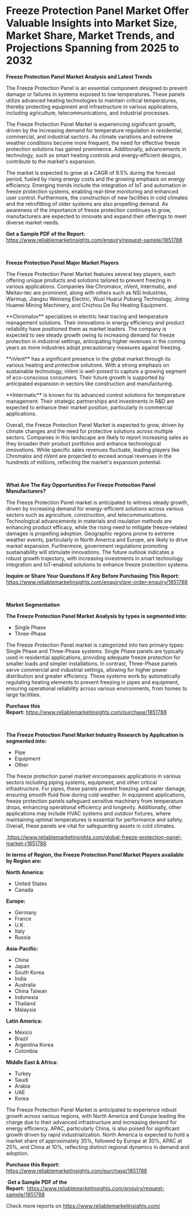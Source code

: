 <p><h1>Freeze Protection Panel Market Offer Valuable Insights into Market Size, Market Share, Market Trends, and Projections Spanning from 2025 to 2032</h1></p><p><strong>Freeze Protection Panel Market Analysis and Latest Trends</strong></p>
<p><p>The Freeze Protection Panel is an essential component designed to prevent damage or failures in systems exposed to low temperatures. These panels utilize advanced heating technologies to maintain critical temperatures, thereby protecting equipment and infrastructure in various applications, including agriculture, telecommunications, and industrial processes.</p><p>The Freeze Protection Panel Market is experiencing significant growth, driven by the increasing demand for temperature regulation in residential, commercial, and industrial sectors. As climate variations and extreme weather conditions become more frequent, the need for effective freeze protection solutions has gained prominence. Additionally, advancements in technology, such as smart heating controls and energy-efficient designs, contribute to the market's expansion.</p><p>The market is expected to grow at a CAGR of 9.5% during the forecast period, fueled by rising energy costs and the growing emphasis on energy efficiency. Emerging trends include the integration of IoT and automation in freeze protection systems, enabling real-time monitoring and enhanced user control. Furthermore, the construction of new facilities in cold climates and the retrofitting of older systems are also propelling demand. As awareness of the importance of freeze protection continues to grow, manufacturers are expected to innovate and expand their offerings to meet diverse market needs.</p></p>
<p><strong>Get a Sample PDF of the Report:&nbsp;</strong> <a href="https://www.reliablemarketinsights.com/enquiry/request-sample/1851788?utm_campaign=1894&utm_medium=2&utm_source=Github&utm_content=ia&utm_term=15022025&utm_id=freeze-protection-panel">https://www.reliablemarketinsights.com/enquiry/request-sample/1851788</a></p>
<p>&nbsp;</p>
<p><strong>Freeze Protection Panel Major Market Players</strong></p>
<p><p>The Freeze Protection Panel Market features several key players, each offering unique products and solutions tailored to prevent freezing in various applications. Companies like Chromalox, nVent, Intermatic, and Meitav-tec are prominent, along with others such as NSi Industries, Warmup, Jiangsu Weineng Electric, Wuxi Huarui Pubang Technology, Jining Huamei Mining Machinery, and Chizhou De Rui Heating Equipment.</p><p>**Chromalox** specializes in electric heat tracing and temperature management solutions. Their innovations in energy efficiency and product reliability have positioned them as market leaders. The company is expected to see steady growth owing to increasing demand for freeze protection in industrial settings, anticipating higher revenues in the coming years as more industries adopt precautionary measures against freezing.</p><p>**nVent** has a significant presence in the global market through its various heating and protective solutions. With a strong emphasis on sustainable technology, nVent is well-poised to capture a growing segment of eco-conscious consumers. Their future growth is supported by anticipated expansion in sectors like construction and manufacturing.</p><p>**Intermatic** is known for its advanced control solutions for temperature management. Their strategic partnerships and investments in R&D are expected to enhance their market position, particularly in commercial applications.</p><p>Overall, the Freeze Protection Panel Market is expected to grow, driven by climate changes and the need for protective solutions across multiple sectors. Companies in this landscape are likely to report increasing sales as they broaden their product portfolios and enhance technological innovations. While specific sales revenues fluctuate, leading players like Chromalox and nVent are projected to exceed annual revenues in the hundreds of millions, reflecting the market's expansion potential.</p></p>
<p>&nbsp;</p>
<p><strong>What Are The Key Opportunities For Freeze Protection Panel Manufacturers?</strong></p>
<p><p>The Freeze Protection Panel market is anticipated to witness steady growth, driven by increasing demand for energy-efficient solutions across various sectors such as agriculture, construction, and telecommunications. Technological advancements in materials and insulation methods are enhancing product efficacy, while the rising need to mitigate freeze-related damages is propelling adoption. Geographic regions prone to extreme weather events, particularly in North America and Europe, are likely to drive market expansion. Furthermore, government regulations promoting sustainability will stimulate innovations. The future outlook indicates a robust growth trajectory, with increasing investments in smart technology integration and IoT-enabled solutions to enhance freeze protection systems.</p></p>
<p><strong>Inquire or Share Your Questions If Any Before Purchasing This Report:</strong> <a href="https://www.reliablemarketinsights.com/enquiry/pre-order-enquiry/1851788?utm_campaign=1894&utm_medium=2&utm_source=Github&utm_content=ia&utm_term=15022025&utm_id=freeze-protection-panel">https://www.reliablemarketinsights.com/enquiry/pre-order-enquiry/1851788</a></p>
<p>&nbsp;</p>
<p><strong>Market Segmentation</strong></p>
<p><strong>The Freeze Protection Panel Market Analysis by types is segmented into:</strong></p>
<p><ul><li>Single Phase</li><li>Three-Phase</li></ul></p>
<p><p>The Freeze Protection Panel market is categorized into two primary types: Single Phase and Three-Phase systems. Single Phase panels are typically used in residential applications, providing adequate freeze protection for smaller loads and simpler installations. In contrast, Three-Phase panels serve commercial and industrial settings, allowing for higher power distribution and greater efficiency. These systems work by automatically regulating heating elements to prevent freezing in pipes and equipment, ensuring operational reliability across various environments, from homes to large facilities.</p></p>
<p><strong>Purchase this Report:&nbsp;</strong><a href="https://www.reliablemarketinsights.com/purchase/1851788?utm_campaign=1894&utm_medium=2&utm_source=Github&utm_content=ia&utm_term=15022025&utm_id=freeze-protection-panel">https://www.reliablemarketinsights.com/purchase/1851788</a></p>
<p>&nbsp;</p>
<p><strong>The Freeze Protection Panel Market Industry Research by Application is segmented into:</strong></p>
<p><ul><li>Pipe</li><li>Equipment</li><li>Other</li></ul></p>
<p><p>The freeze protection panel market encompasses applications in various sectors including piping systems, equipment, and other critical infrastructure. For pipes, these panels prevent freezing and water damage, ensuring smooth fluid flow during cold weather. In equipment applications, freeze protection panels safeguard sensitive machinery from temperature drops, enhancing operational efficiency and longevity. Additionally, other applications may include HVAC systems and outdoor fixtures, where maintaining optimal temperatures is essential for performance and safety. Overall, these panels are vital for safeguarding assets in cold climates.</p></p>
<p><a href="https://www.reliablemarketinsights.com/global-freeze-protection-panel-market-r1851788?utm_campaign=1894&utm_medium=2&utm_source=Github&utm_content=ia&utm_term=15022025&utm_id=freeze-protection-panel">&nbsp;https://www.reliablemarketinsights.com/global-freeze-protection-panel-market-r1851788</a></p>
<p><strong>In terms of Region, the Freeze Protection Panel Market Players available by Region are:</strong></p>
<p>
    <p> <strong> North America: </strong>
        <ul>
            <li>United States</li>
            <li>Canada</li>
        </ul>
        </p> 
    <p> <strong> Europe: </strong>
        <ul>
            <li>Germany</li>
            <li>France</li>
            <li>U.K.</li>
            <li>Italy</li>
            <li>Russia</li>
        </ul>
        </p> 
    <p> <strong> Asia-Pacific: </strong>
        <ul>
            <li>China</li>
            <li>Japan</li>
            <li>South Korea</li>
            <li>India</li>
            <li>Australia</li>
            <li>China Taiwan</li>
            <li>Indonesia</li>
            <li>Thailand</li>
            <li>Malaysia</li>
        </ul>
        </p> 
    <p> <strong> Latin America: </strong>
        <ul>
            <li>Mexico</li>
            <li>Brazil</li>
            <li>Argentina Korea</li>
            <li>Colombia</li>
        </ul>
        </p> 
    <p> <strong> Middle East & Africa: </strong>
        <ul>
            <li>Turkey</li>
            <li>Saudi</li>
            <li>Arabia</li>
            <li>UAE</li>
            <li>Korea</li>
        </ul>
    </p>
    </p>
<p><p>The Freeze Protection Panel Market is anticipated to experience robust growth across various regions, with North America and Europe leading the charge due to their advanced infrastructure and increasing demand for energy efficiency. APAC, particularly China, is also poised for significant growth driven by rapid industrialization. North America is expected to hold a market share of approximately 35%, followed by Europe at 30%, APAC at 25%, and China at 10%, reflecting distinct regional dynamics in demand and adoption.</p></p>
<p><strong>Purchase this Report: </strong><a href="https://www.reliablemarketinsights.com/purchase/1851788?utm_campaign=1894&utm_medium=2&utm_source=Github&utm_content=ia&utm_term=15022025&utm_id=freeze-protection-panel">https://www.reliablemarketinsights.com/purchase/1851788</a></p>
<p>&nbsp;<strong>Get a Sample PDF of the Report:&nbsp;&nbsp;</strong><a href="https://www.reliablemarketinsights.com/enquiry/request-sample/1851788?utm_campaign=1894&utm_medium=2&utm_source=Github&utm_content=ia&utm_term=15022025&utm_id=freeze-protection-panel">https://www.reliablemarketinsights.com/enquiry/request-sample/1851788</a></p>
<p><strong></strong></p>
<p>Check more reports on <a href="https://www.reliablemarketinsights.com/?utm_campaign=1894&utm_medium=2&utm_source=Github&utm_content=ia&utm_term=15022025&utm_id=freeze-protection-panel">https://www.reliablemarketinsights.com/</a></p>